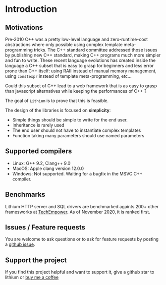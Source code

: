 # Introduction

## Motivations

Pre-2010 C++ was a pretty low-level language and zero-runtime-cost abstractions where only possible
using complex template meta-programming tricks. The C++ standard committee addressed those issues by
publishing new C++ standard, making C++ programs much more simpler and fun to write.
These recent language evolutions has created inside the language a C++ subset that is easy to grasp 
for beginners and less error prone than C++ itself: using RAII instead of manual memory management, using
`constexpr` instead of template meta-programming, etc... 


Could this subset of C++ lead to a web framework that is as easy to grasp than
javascript alternatives while keeping the performances of C++ ?


The goal of `Lithium` is to prove that this is feasible.

The design of the libraries is focused on **simplicity**:
  - Simple things should be simple to write for the end user.
  - Inheritance is rarely used
  - The end user should not have to instantiate complex templates
  - Function taking many parameters should use named parameters

## Supported compilers
  - Linux: G++ 9.2, Clang++ 9.0
  - MacOS: Apple clang version 12.0.0 
  - Windows: Not supported. Waiting for a bugfix in the MSVC C++ compiler.

## Benchmarks

Lithium HTTP server and SQL drivers are benchmarked againts 200+ other framesworks at [TechEmpower](https://tfb-status.techempower.com/).
As of November 2020, it is ranked first.

## Issues / Feature requests

You are welcome to ask questions or to ask for feature requests by posting a [github issue](https://github.com/matt-42/lithium/issues).

## Support the project

If you find this project helpful and want to support it, give a github star to lithium or [buy me a coffee](https://github.com/sponsors/matt-42)
